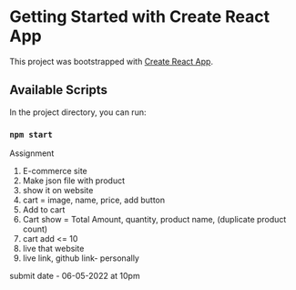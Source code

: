 # Getting Started with Create React App

This project was bootstrapped with [Create React App](https://github.com/facebook/create-react-app).

## Available Scripts

In the project directory, you can run:

### `npm start`

Assignment

1. E-commerce site
2. Make json file with product
3. show it on website
4. cart = image, name, price, add button
5. Add to cart
6. Cart show = Total Amount, quantity, product name, (duplicate product count) 
7. cart add <= 10
8. live that website
9. live link, github link- personally 

submit date - 06-05-2022 at 10pm